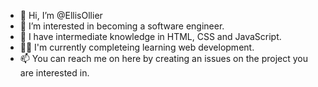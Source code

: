 - 👋 Hi, I’m @EllisOllier
- 👀 I’m interested in becoming a software engineer.
- 🌱 I have intermediate knowledge in HTML, CSS and JavaScript.
- 👨‍💻 I'm currently completeing learning web development.
- 📫 You can reach me on here by creating an issues on the project you are interested in.

<!---
EllisOllier/EllisOllier is a ✨ special ✨ repository because its `README.md` (this file) appears on your GitHub profile.
You can click the Preview link to take a look at your changes.
--->
